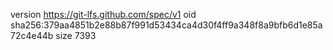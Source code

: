version https://git-lfs.github.com/spec/v1
oid sha256:379aa4851b2e88b87f991d53434ca4d30f4ff9a348f8a9bfb6d1e85a72c4e44b
size 7393

